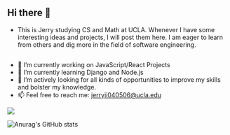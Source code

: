 ## Hi there 👋

* This is Jerry studying CS and Math at UCLA. Whenever I have some interesting ideas and projects, I will post them here. I am eager to learn from others and dig more in the field of software engineering. 

## 
- 🔭 I’m currently working on JavaScript/React Projects
- 🌱 I’m currently learning Django and Node.js
- 🤔 I’m actively looking for all kinds of opportunities to improve my skills and bolster my knowledge.
- 📫 Feel free to reach me: jerryji040506@ucla.edu

![](https://komarev.com/ghpvc/?username=JJerryJi)


![Anurag's GitHub stats](https://github-readme-stats.vercel.app/api?username=JJerryJi&count_private=true&show_icons=true&theme=transparent)




<!--
**JJerryJi/JJerryJi** is a ✨ _special_ ✨ repository because its `README.md` (this file) appears on your GitHub profile.

Here are some ideas to get you started:

- 🔭 I’m currently working on ...
- 🌱 I’m currently learning ...
- 👯 I’m looking to collaborate on ...
- 🤔 I’m looking for help with ...
- 💬 Ask me about ...
- 📫 How to reach me: ...
- 😄 Pronouns: ...
- ⚡ Fun fact: ...
-->
